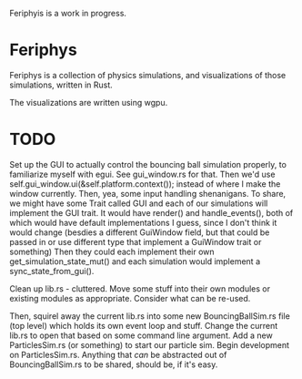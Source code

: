Feriphyis is a work in progress.

# Feriphys

Feriphys is a collection of physics simulations, and visualizations of those simulations,
written in Rust.

The visualizations are written using wgpu.

# TODO

Set up the GUI to actually control the bouncing ball simulation properly, to familiarize myself
with egui.
See gui_window.rs for that. Then we'd use self.gui_window.ui(&self.platform.context());
instead of where I make the window currently.
Then, yea, some input handling shenanigans.
To share, we might have some Trait called GUI and each of our simulations will implement the GUI trait.
It would have render() and handle_events(), both of which would have default implementations I guess, since I don't think it would change
    (besdies a different GuiWindow field, but that could be passed in or use different type that implement a GuiWindow trait or something)
Then they could each implement their own get_simulation_state_mut() and each simulation would implement a sync_state_from_gui().

Clean up lib.rs - cluttered. Move some stuff into their own modules or existing modules as appropriate.
Consider what can be re-used.

Then, squirel away the current lib.rs into some new BouncingBallSim.rs file (top level) which holds its own event
loop and stuff.
Change the current lib.rs to open that based on some command line argument.
Add a new ParticlesSim.rs (or something) to start our particle sim.
Begin development on ParticlesSim.rs. Anything that *can* be abstracted out of BouncingBallSim.rs
to be shared, should be, if it's easy.